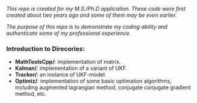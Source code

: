 

*This repo is created for my M.S./Ph.D application. These code were first created about two years ago and some of them may be even earlier.*

*The purpose of this repo is to demonstrate my coding ability and authenticate some of my professional experience.*


### Introduction to Direcories:

- **MathToolsCpp/**: implementation of matrix.
- **Kalman/**: implementation of a variant of UKF.
- **Tracker/**: an instance of UKF-model.
- **Optimiz/**: implementation of some basic optimation algorithms, including augmented lagrangian method, conjugate conjugate gradient method, etc.
